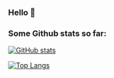 ### Hello 👋

### Some Github stats so far:
[![GitHub stats](https://github-readme-stats.vercel.app/api?username=LouisBenedict&show_icons=true&theme=maroongold&count_private=true&hide_rank=true&hide=prs,contribs,issues)](https://github.com/LouisBenedict/github-readme-stats)

[![Top Langs](https://github-readme-stats.vercel.app/api/top-langs/?username=LouisBenedict)](https://github.com/LouisBenedict/github-readme-stats)

<!--
- 🔭 I’m currently working on ...
- 💬 Ask me about ...
- 📫 How to reach me: ...
- ⚡ Fun fact: ...
-->
